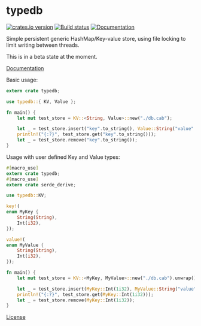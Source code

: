 typedb
========
[![crates.io version](https://img.shields.io/crates/v/typedb.svg)](https://crates.io/crates/typedb)
[![Build status](https://travis-ci.org/mount-tech/typedb.svg?branch=master)](https://travis-ci.org/mount-tech/typedb)
[![Documentation](https://docs.rs/typedb/badge.svg)](https://docs.rs/typedb)

Simple persistent generic HashMap/Key-value store, using file locking to limit writing between threads.

This is in a beta state at the moment.

[Documentation](https://docs.rs/typedb)

Basic usage:
```rust
extern crate typedb;

use typedb::{ KV, Value };

fn main() {
    let mut test_store = KV::<String, Value>::new("./db.cab");

    let _ = test_store.insert("key".to_string(), Value::String("value".to_string()));
    println!("{:?}", test_store.get("key".to_string()));
    let _ = test_store.remove("key".to_string());
}
```

Usage with user defined Key and Value types:
```rust
#[macro_use]
extern crate typedb;
#[macro_use]
extern crate serde_derive;

use typedb::KV;

key!(
enum MyKey {
    String(String),
    Int(i32),
});

value!(
enum MyValue {
    String(String),
    Int(i32),
});

fn main() {
    let mut test_store = KV::<MyKey, MyValue>::new("./db.cab").unwrap();

    let _ = test_store.insert(MyKey::Int(1i32), MyValue::String("value".to_string()));
    println!("{:?}", test_store.get(MyKey::Int(1i32)));
    let _ = test_store.remove(MyKey::Int(1i32));
}
```

[License](https://github.com/mount-tech/typedb/blob/master/LICENSE.md)
